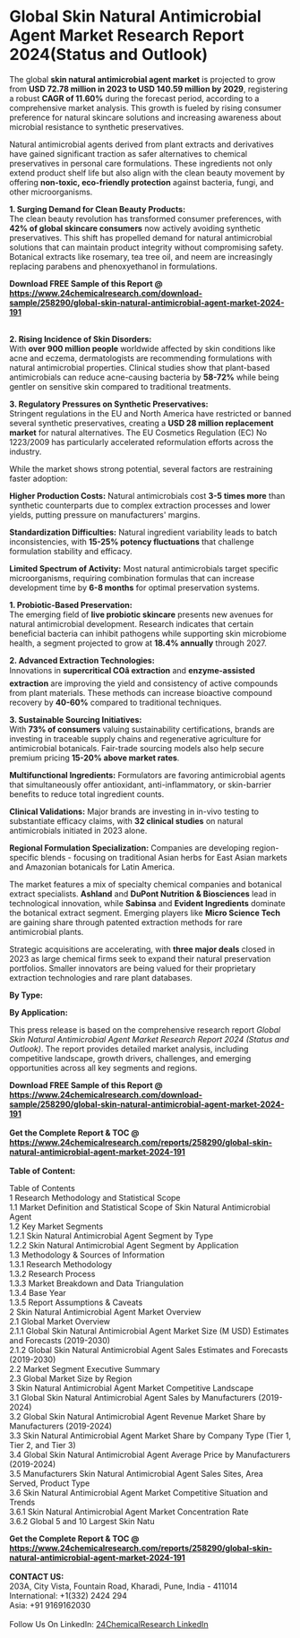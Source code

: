 <h1>Global Skin Natural Antimicrobial Agent Market Research Report 2024(Status and Outlook)</h1><p>The global <strong>skin natural antimicrobial agent market</strong> is projected to grow from <strong>USD 72.78 million in 2023 to USD 140.59 million by 2029</strong>, registering a robust <strong>CAGR of 11.60%</strong> during the forecast period, according to a comprehensive market analysis. This growth is fueled by rising consumer preference for natural skincare solutions and increasing awareness about microbial resistance to synthetic preservatives.</p><p>Natural antimicrobial agents derived from plant extracts and derivatives have gained significant traction as safer alternatives to chemical preservatives in personal care formulations. These ingredients not only extend product shelf life but also align with the clean beauty movement by offering <strong>non-toxic, eco-friendly protection</strong> against bacteria, fungi, and other microorganisms.</p><p><strong>1. Surging Demand for Clean Beauty Products:</strong><br>
The clean beauty revolution has transformed consumer preferences, with <strong>42% of global skincare consumers</strong> now actively avoiding synthetic preservatives. This shift has propelled demand for natural antimicrobial solutions that can maintain product integrity without compromising safety. Botanical extracts like rosemary, tea tree oil, and neem are increasingly replacing parabens and phenoxyethanol in formulations.</p><div><b>Download FREE Sample of this Report @ 
            <a href="https://www.24chemicalresearch.com/download-sample/258290/global-skin-natural-antimicrobial-agent-market-2024-191">
            https://www.24chemicalresearch.com/download-sample/258290/global-skin-natural-antimicrobial-agent-market-2024-191</a></b></div><br><p><strong>2. Rising Incidence of Skin Disorders:</strong><br>
With <strong>over 900 million people</strong> worldwide affected by skin conditions like acne and eczema, dermatologists are recommending formulations with natural antimicrobial properties. Clinical studies show that plant-based antimicrobials can reduce acne-causing bacteria by <strong>58-72%</strong> while being gentler on sensitive skin compared to traditional treatments.</p><p><strong>3. Regulatory Pressures on Synthetic Preservatives:</strong><br>
Stringent regulations in the EU and North America have restricted or banned several synthetic preservatives, creating a <strong>USD 28 million replacement market</strong> for natural alternatives. The EU Cosmetics Regulation (EC) No 1223/2009 has particularly accelerated reformulation efforts across the industry.</p><p>While the market shows strong potential, several factors are restraining faster adoption:</p><p><strong>Higher Production Costs:</strong> Natural antimicrobials cost <strong>3-5 times more</strong> than synthetic counterparts due to complex extraction processes and lower yields, putting pressure on manufacturers' margins.</p><p><strong>Standardization Difficulties:</strong> Natural ingredient variability leads to batch inconsistencies, with <strong>15-25% potency fluctuations</strong> that challenge formulation stability and efficacy.</p><p><strong>Limited Spectrum of Activity:</strong> Most natural antimicrobials target specific microorganisms, requiring combination formulas that can increase development time by <strong>6-8 months</strong> for optimal preservation systems.</p><p><strong>1. Probiotic-Based Preservation:</strong><br>
The emerging field of <strong>live probiotic skincare</strong> presents new avenues for natural antimicrobial development. Research indicates that certain beneficial bacteria can inhibit pathogens while supporting skin microbiome health, a segment projected to grow at <strong>18.4% annually</strong> through 2027.</p><p><strong>2. Advanced Extraction Technologies:</strong><br>
Innovations in <strong>supercritical COâ extraction</strong> and <strong>enzyme-assisted extraction</strong> are improving the yield and consistency of active compounds from plant materials. These methods can increase bioactive compound recovery by <strong>40-60%</strong> compared to traditional techniques.</p><p><strong>3. Sustainable Sourcing Initiatives:</strong><br>
With <strong>73% of consumers</strong> valuing sustainability certifications, brands are investing in traceable supply chains and regenerative agriculture for antimicrobial botanicals. Fair-trade sourcing models also help secure premium pricing <strong>15-20% above market rates</strong>.</p><p><strong>Multifunctional Ingredients:</strong> Formulators are favoring antimicrobial agents that simultaneously offer antioxidant, anti-inflammatory, or skin-barrier benefits to reduce total ingredient counts.</p><p><strong>Clinical Validations:</strong> Major brands are investing in in-vivo testing to substantiate efficacy claims, with <strong>32 clinical studies</strong> on natural antimicrobials initiated in 2023 alone.</p><p><strong>Regional Formulation Specialization:</strong> Companies are developing region-specific blends - focusing on traditional Asian herbs for East Asian markets and Amazonian botanicals for Latin America.</p><p>The market features a mix of specialty chemical companies and botanical extract specialists. <strong>Ashland</strong> and <strong>DuPont Nutrition &amp; Biosciences</strong> lead in technological innovation, while <strong>Sabinsa</strong> and <strong>Evident Ingredients</strong> dominate the botanical extract segment. Emerging players like <strong>Micro Science Tech</strong> are gaining share through patented extraction methods for rare antimicrobial plants.</p><p>Strategic acquisitions are accelerating, with <strong>three major deals</strong> closed in 2023 as large chemical firms seek to expand their natural preservation portfolios. Smaller innovators are being valued for their proprietary extraction technologies and rare plant databases.</p><p><strong>By Type:</strong></p><p><strong>By Application:</strong></p><p>This press release is based on the comprehensive research report <em>Global Skin Natural Antimicrobial Agent Market Research Report 2024 (Status and Outlook)</em>. The report provides detailed market analysis, including competitive landscape, growth drivers, challenges, and emerging opportunities across all key segments and regions.</p><div><b>Download FREE Sample of this Report @ 
            <a href="https://www.24chemicalresearch.com/download-sample/258290/global-skin-natural-antimicrobial-agent-market-2024-191">
            https://www.24chemicalresearch.com/download-sample/258290/global-skin-natural-antimicrobial-agent-market-2024-191</a></b></div><br><div><b>Get the Complete Report & TOC @ 
            <a href="https://www.24chemicalresearch.com/reports/258290/global-skin-natural-antimicrobial-agent-market-2024-191">
            https://www.24chemicalresearch.com/reports/258290/global-skin-natural-antimicrobial-agent-market-2024-191</a></b></div><br>
            <b>Table of Content:</b><p>Table of Contents<br />
1 Research Methodology and Statistical Scope<br />
1.1 Market Definition and Statistical Scope of Skin Natural Antimicrobial Agent<br />
1.2 Key Market Segments<br />
1.2.1 Skin Natural Antimicrobial Agent Segment by Type<br />
1.2.2 Skin Natural Antimicrobial Agent Segment by Application<br />
1.3 Methodology & Sources of Information<br />
1.3.1 Research Methodology<br />
1.3.2 Research Process<br />
1.3.3 Market Breakdown and Data Triangulation<br />
1.3.4 Base Year<br />
1.3.5 Report Assumptions & Caveats<br />
2 Skin Natural Antimicrobial Agent Market Overview<br />
2.1 Global Market Overview<br />
2.1.1 Global Skin Natural Antimicrobial Agent Market Size (M USD) Estimates and Forecasts (2019-2030)<br />
2.1.2 Global Skin Natural Antimicrobial Agent Sales Estimates and Forecasts (2019-2030)<br />
2.2 Market Segment Executive Summary<br />
2.3 Global Market Size by Region<br />
3 Skin Natural Antimicrobial Agent Market Competitive Landscape<br />
3.1 Global Skin Natural Antimicrobial Agent Sales by Manufacturers (2019-2024)<br />
3.2 Global Skin Natural Antimicrobial Agent Revenue Market Share by Manufacturers (2019-2024)<br />
3.3 Skin Natural Antimicrobial Agent Market Share by Company Type (Tier 1, Tier 2, and Tier 3)<br />
3.4 Global Skin Natural Antimicrobial Agent Average Price by Manufacturers (2019-2024)<br />
3.5 Manufacturers Skin Natural Antimicrobial Agent Sales Sites, Area Served, Product Type<br />
3.6 Skin Natural Antimicrobial Agent Market Competitive Situation and Trends<br />
3.6.1 Skin Natural Antimicrobial Agent Market Concentration Rate<br />
3.6.2 Global 5 and 10 Largest Skin Natu</p><div><b>Get the Complete Report & TOC @ 
            <a href="https://www.24chemicalresearch.com/reports/258290/global-skin-natural-antimicrobial-agent-market-2024-191">
            https://www.24chemicalresearch.com/reports/258290/global-skin-natural-antimicrobial-agent-market-2024-191</a></b></div><br><b>CONTACT US:</b><br>
            203A, City Vista, Fountain Road, Kharadi, Pune, India - 411014<br>
            International: +1(332) 2424 294<br>
            Asia: +91 9169162030 <br><br>
            Follow Us On LinkedIn: <a href="https://www.linkedin.com/company/24chemicalresearch/">24ChemicalResearch LinkedIn</a>